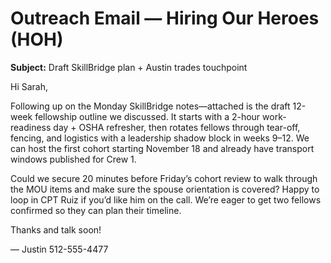 # Outreach Email — Hiring Our Heroes (HOH)

**Subject:** Draft SkillBridge plan + Austin trades touchpoint

Hi Sarah,

Following up on the Monday SkillBridge notes—attached is the draft 12-week fellowship outline we discussed. It starts with a 2-hour work-readiness day + OSHA refresher, then rotates fellows through tear-off, fencing, and logistics with a leadership shadow block in weeks 9–12. We can host the first cohort starting November 18 and already have transport windows published for Crew 1.

Could we secure 20 minutes before Friday’s cohort review to walk through the MOU items and make sure the spouse orientation is covered? Happy to loop in CPT Ruiz if you’d like him on the call. We’re eager to get two fellows confirmed so they can plan their timeline.

Thanks and talk soon!

— Justin
512-555-4477
